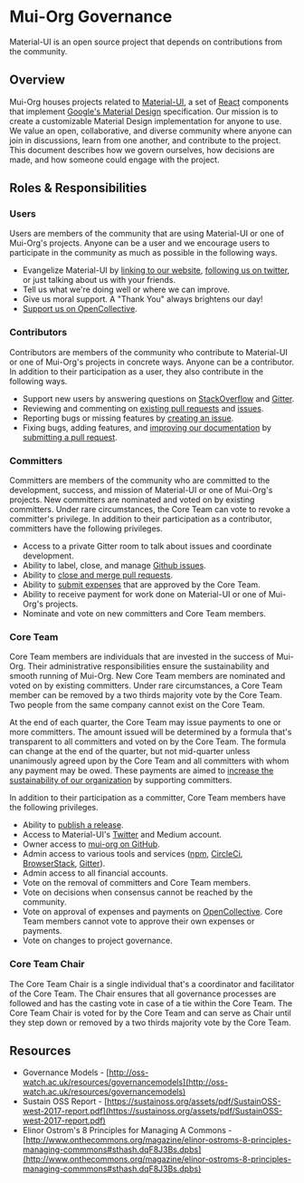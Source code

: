 # Mui-Org Governance

<p class="description">Material-UI is an open source project that depends on contributions from the community.</p>

## Overview

Mui-Org houses projects related to [Material-UI](https://material-ui.com/), a set of [React](https://reactjs.org/) components
that implement [Google's Material Design](https://material.io/design/introduction/)
specification. Our mission is to create a customizable Material Design implementation
for anyone to use. We value an open, collaborative, and diverse community where anyone can join in
discussions, learn from one another, and contribute to the project. This document describes how
we govern ourselves, how decisions are made, and how someone could engage with the project.

## Roles & Responsibilities

### Users

Users are members of the community that are using Material-UI or one of Mui-Org's projects. Anyone
can be a user and we encourage users to participate in the community as much as possible in the
following ways.

- Evangelize Material-UI by [linking to our website](https://material-ui.com/),
[following us on twitter](https://twitter.com/MaterialUI), or just talking about us with your
friends.
- Tell us what we're doing well or where we can improve.
- Give us moral support. A "Thank You" always brightens our day!
- [Support us on OpenCollective](https://opencollective.com/material-ui).

### Contributors

Contributors are members of the community who contribute to Material-UI or one of Mui-Org's projects
in concrete ways. Anyone can be a contributor. In addition to their participation as a user, they
also contribute in the following ways.

- Support new users by answering questions on
[StackOverflow](https://stackoverflow.com/questions/tagged/material-ui) and
[Gitter](https://gitter.im/mui-org/material-ui).
- Reviewing and commenting on [existing pull requests](https://github.com/mui-org/material-ui/pulls)
and [issues](https://github.com/mui-org/material-ui/issues).
- Reporting bugs or missing features by [creating an issue](https://github.com/mui-org/material-ui/issues/new).
- Fixing bugs, adding features, and
[improving our documentation](https://github.com/mui-org/material-ui/tree/master/docs) by
[submitting a pull request](https://github.com/mui-org/material-ui/pulls).

### Committers

Committers are members of the community who are committed to the development, success, and mission
of Material-UI or one of Mui-Org's projects. New committers are nominated and voted on by existing
committers. Under rare circumstances, the Core Team can vote to revoke a committer's privilege. In
addition to their participation as a contributor, committers have the following privileges.

- Access to a private Gitter room to talk about issues and coordinate development.
- Ability to label, close, and manage [Github issues](https://github.com/mui-org/material-ui/issues).
- Ability to [close and merge pull requests](https://github.com/mui-org/material-ui/pulls?q=is%3Apr+is%3Aclosed).
- Ability to [submit expenses](https://opencollective.com/material-ui/expenses/new) that are
approved by the Core Team.
- Ability to receive payment for work done on Material-UI or one of Mui-Org's projects.
- Nominate and vote on new committers and Core Team members.

### Core Team

Core Team members are individuals that are invested in the success of Mui-Org. Their
administrative responsibilities ensure the sustainability and smooth running of Mui-Org. New
Core Team members are nominated and voted on by existing committers. Under rare circumstances, a
Core Team member can be removed by a two thirds majority vote by the Core Team. Two people
from the same company cannot exist on the Core Team.

At the end of each quarter, the Core Team may issue payments to one or more committers. The amount
issued will be determined by a formula that's transparent to all committers and voted on by the
Core Team. The formula can change at the end of the quarter, but not mid-quarter unless unanimously
agreed upon by the Core Team and all committers with whom any payment may be owed. These payments
are aimed to [increase the sustainability of our organization](https://medium.com/call-em-all/material-ui-the-move-to-a-sustainable-open-source-project-5261d07b5067) by supporting committers.

In addition to their participation as a committer, Core Team members have the following privileges.

- Ability to [publish a release](https://github.com/mui-org/material-ui/releases).
- Access to Material-UI's [Twitter](https://twitter.com/MaterialUI) and Medium account.
- Owner access to [mui-org on GitHub](https://github.com/mui-org).
- Admin access to various tools and services ([npm](https://www.npmjs.com/package/@material-ui/core),
[CircleCi](https://circleci.com/gh/mui-org/material-ui),
[BrowserStack](https://www.browserstack.com/), [Gitter](https://gitter.im/mui-org/material-ui)).
- Admin access to all financial accounts.
- Vote on the removal of committers and Core Team members.
- Vote on decisions when consensus cannot be reached by the community.
- Vote on approval of expenses and payments on [OpenCollective](https://opencollective.com/material-ui).
Core Team members cannot vote to approve their own expenses or payments.
- Vote on changes to project governance.

### Core Team Chair

The Core Team Chair is a single individual that's a coordinator and facilitator of the Core Team.
The Chair ensures that all governance processes are followed and has the casting vote in case of a
tie within the Core Team. The Core Team Chair is voted for by the Core Team and can serve as Chair
until they step down or removed by a two thirds majority vote by the Core Team.

## Resources

- Governance Models - [http://oss-watch.ac.uk/resources/governancemodels](http://oss-watch.ac.uk/resources/governancemodels)
- Sustain OSS Report - [https://sustainoss.org/assets/pdf/SustainOSS-west-2017-report.pdf](https://sustainoss.org/assets/pdf/SustainOSS-west-2017-report.pdf)
- Elinor Ostrom's 8 Principles for Managing A Commons - [http://www.onthecommons.org/magazine/elinor-ostroms-8-principles-managing-commmons#sthash.dqF8J3Bs.dpbs](http://www.onthecommons.org/magazine/elinor-ostroms-8-principles-managing-commmons#sthash.dqF8J3Bs.dpbs)
